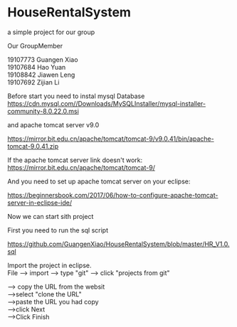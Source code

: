 # HouseRentalSystem
a simple project for our group

Our GroupMember 

19107773 Guangen Xiao<br>
19107684 Hao Yuan<br>
19108842 Jiawen Leng<br>
19107692 Zijian Li<br>

Before start you need to instal mysql Database <br>
https://cdn.mysql.com//Downloads/MySQLInstaller/mysql-installer-community-8.0.22.0.msi<br>

and apache tomcat server v9.0<br>

https://mirror.bit.edu.cn/apache/tomcat/tomcat-9/v9.0.41/bin/apache-tomcat-9.0.41.zip<br>

If the apache tomcat server link doesn't work:<br>
https://mirror.bit.edu.cn/apache/tomcat/tomcat-9/<br>

And you need to set up apache tomcat server on your eclipse:<br>

https://beginnersbook.com/2017/06/how-to-configure-apache-tomcat-server-in-eclipse-ide/<br>

Now we can start sith project <br>

First you need to run the sql script <br>

https://github.com/GuangenXiao/HouseRentalSystem/blob/master/HR_V1.0.sql<br>



Import the project in eclipse.<br>
File --> import --> type "git" --> click "projects from git"<br>

--> copy the URL from the websit<br>
-->select "clone the URL"<br>
-->paste the URL you had copy<br>
-->click Next <br>
-->Click Finish<br>
